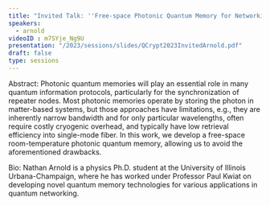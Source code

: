 ```yaml
---
title: "Invited Talk: ''Free-space Photonic Quantum Memory for Networking''"
speakers:
  - arnold
videoID : m7SYje_Ng9U
presentation: "/2023/sessions/slides/QCrypt2023InvitedArnold.pdf"
draft: false
type: sessions
---
```

Abstract: Photonic quantum memories will play an essential role in many quantum information protocols, particularly for the synchronization of repeater nodes. Most photonic memories operate by storing the photon in matter-based systems, but those approaches have limitations, e.g., they are inherently narrow bandwidth and for only particular wavelengths, often require costly cryogenic overhead, and typically have low retrieval efficiency into single-mode fiber. In this work, we develop a free-space room-temperature photonic quantum memory, allowing us to avoid the aforementioned drawbacks.

Bio: Nathan Arnold is a physics Ph.D. student at the University of Illinois Urbana-Champaign, where he has worked under Professor Paul Kwiat on developing novel quantum memory technologies for various applications in quantum networking.

<!-- fields to use above: -->
<!-- videoId: "Vfl9pPh6ipI" -->
<!-- presentation: "/2023/sessions/slides/QCrypt2023TutorialYuen.pdf" -->
